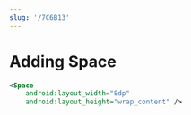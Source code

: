 ```yaml
---
slug: '/7C6B13'
---
```


# Adding Space

```xml
<Space
	android:layout_width="8dp"
	android:layout_height="wrap_content" />
```
